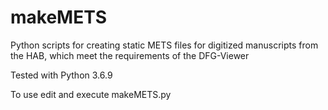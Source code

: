 # makeMETS
Python scripts for creating static METS files for digitized manuscripts from the HAB, which meet the requirements of the DFG-Viewer

Tested with Python 3.6.9

To use edit and execute makeMETS.py


